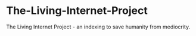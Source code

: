 # The-Living-Internet-Project
The Living Internet Project - an indexing to save humanity from mediocrity.
